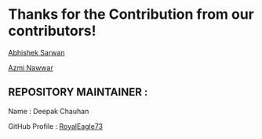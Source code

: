 
# Thanks for the Contribution from our contributors!

[Abhishek Sarwan](https://github.com/abhisheksarwan)


 [ Azmi Nawwar ](https://github.com/azminawwar)



## REPOSITORY MAINTAINER :
Name : Deepak Chauhan

GitHub Profile : [RoyalEagle73](https://GitHub.com/royaleagle73)












